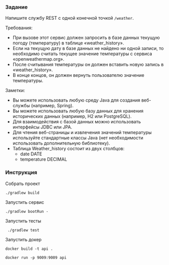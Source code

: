 ### Задание

Напишите службу REST с одной конечной точкой `/weather`.

Требования:

- При вызове этот сервис должен запросить в базе данных текущую погоду (температуру) в таблице «weather_history». 
- Если на текущую дату в базе данных не найдено ни одной записи, то необходимо считать текущее значение температуры с сервиса «openweathermap.org». 
- После считывания температуры он должен вставить новую запись в «weather_history». 
- В конце концов, он должен вернуть пользователю значение температуры.

Заметки:

- Вы можете использовать любую среду Java для создания веб-службы (например, Spring).
- Вы можете использовать любую базу данных для хранения исторических данных (например, H2 или PostgreSQL).
- Для взаимодействия с базой данных можно использовать интерфейсы JDBC или JPA.
- Для чтения веб-страницы и извлечения значений температуры используйте стандартные классы Java (нет необходимости использовать дополнительную библиотеку).
- Таблица Weather_history состоит из двух столбцов:
     - date DATE 
     - temperature DECIMAL
     


### Инструкция

Собрать проект
```
./gradlew build 
```



Запустить сервис
```
./gradlew bootRun - 
```


Запустить тесты

``` 
 ./gradlew test
```


Запустить докер

```
docker build -t api .

docker run -p 9009:9009 api
```
